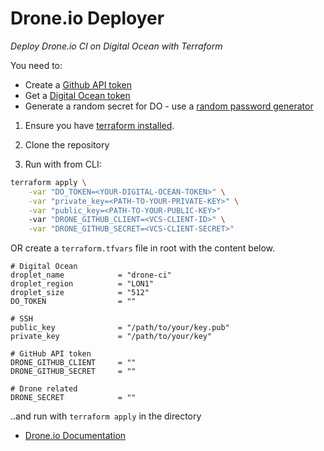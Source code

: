 # Drone.io Deployer

*Deploy Drone.io CI on Digital Ocean with Terraform*

You need to:
- Create a [Github API token](https://github.com/settings/tokens)
- Get a [Digital Ocean token](https://cloud.digitalocean.com/settings/api/)
- Generate a random secret for DO - use a [random password generator](https://lastpass.com/generatepassword.php)

1) Ensure you have [terraform installed](https://www.terraform.io/intro/getting-started/install.html).

2) Clone the repository

3) Run with from CLI:

```sh
terraform apply \
    -var "DO_TOKEN=<YOUR-DIGITAL-OCEAN-TOKEN>" \
    -var "private_key=<PATH-TO-YOUR-PRIVATE-KEY>" \
    -var "public_key=<PATH-TO-YOUR-PUBLIC-KEY>"
    -var "DRONE_GITHUB_CLIENT=<VCS-CLIENT-ID>" \
    -var "DRONE_GITHUB_SECRET=<VCS-CLIENT-SECRET>"
```

OR create a `terraform.tfvars` file in root with the content below.

```
# Digital Ocean
droplet_name            = "drone-ci"
droplet_region          = "LON1"
droplet_size            = "512"
DO_TOKEN                = ""

# SSH
public_key              = "/path/to/your/key.pub"
private_key             = "/path/to/your/key"

# GitHub API token
DRONE_GITHUB_CLIENT     = ""
DRONE_GITHUB_SECRET     = ""

# Drone related
DRONE_SECRET            = ""
```

..and run with `terraform apply` in the directory


- [Drone.io Documentation](http://readme.drone.io/setup/overview/)

